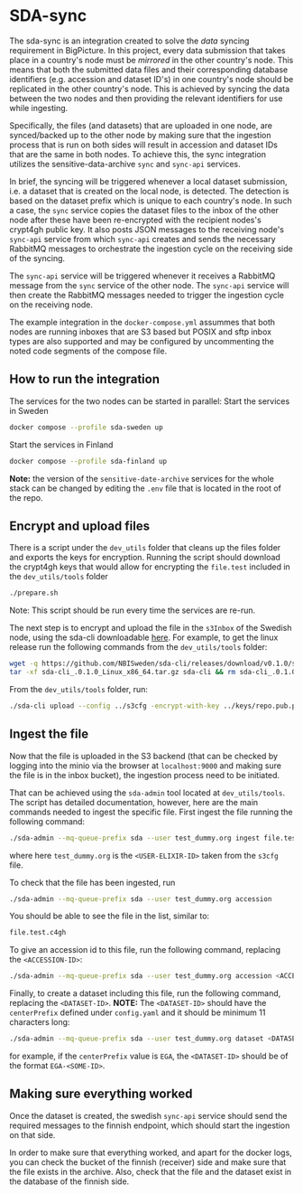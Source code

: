 # SDA-sync

The sda-sync is an integration created to solve the *data* syncing requirement in BigPicture. In this project, every data submission that takes place in a country's node must be *mirrored* in the other country's node. This means that both the submitted data files and their corresponding database identifiers (e.g. accession and dataset ID's) in one country's node should be replicated in the other country's node. This is achieved by syncing the data between the two nodes and then providing the relevant identifiers for use while ingesting.


Specifically, the files (and datasets) that are uploaded in one node, are synced/backed up to the other node by making sure that the ingestion process that is run on both sides will result in accession and dataset IDs that are the same in both nodes. To achieve this, the sync integration utilizes the sensitive-data-archive `sync` and `sync-api` services.

In brief, the syncing will be triggered whenever a local dataset submission, i.e. a dataset that is created on the local node, is detected. The detection is based on the dataset prefix which is unique to each country's node. In such a case, the `sync` service copies the dataset files to the inbox of the other node after these have been re-encrypted with the recipient nodes's crypt4gh public key. It also posts JSON messages to the receiving node's `sync-api` service from which `sync-api` creates and sends the necessary RabbitMQ messages to orchestrate the ingestion cycle on the receiving side of the syncing.

The `sync-api` service will be triggered whenever it receives a RabbitMQ message from the `sync` service of the other node. The `sync-api` service will then create the RabbitMQ messages needed to trigger the ingestion cycle on the receiving node.

The example integration in the `docker-compose.yml` assummes that both nodes are running inboxes that are S3 based but POSIX and sftp inbox types are also supported and may be configured by uncommenting the noted code segments of the compose file.

## How to run the integration

The services for the two nodes can be started in parallel:
Start the services in Sweden
```sh
docker compose --profile sda-sweden up
```

Start the services in Finland
```sh
docker compose --profile sda-finland up
```

**Note:** the version of the `sensitive-date-archive` services for the whole stack can be changed by editing the `.env` file that is located in the root of the repo.

## Encrypt and upload files

There is a script under the `dev_utils` folder that cleans up the files folder and exports the keys for encryption. Running the script should download the crypt4gh keys that would allow for encrypting the `file.test` included in the `dev_utils/tools` folder
```sh
./prepare.sh
```
Note: This script should be run every time the services are re-run.

The next step is to encrypt and upload the file in the `s3Inbox` of the Swedish node, using the sda-cli downloadable [here](https://github.com/NBISweden/sda-cli/releases). For example, to get the linux release run the following commands from the `dev_utils/tools` folder:
```sh
wget -q https://github.com/NBISweden/sda-cli/releases/download/v0.1.0/sda-cli_.0.1.0_Linux_x86_64.tar.gz
tar -xf sda-cli_.0.1.0_Linux_x86_64.tar.gz sda-cli && rm sda-cli_.0.1.0_Linux_x86_64.tar.gz
```

From the `dev_utils/tools` folder, run:
```sh
./sda-cli upload --config ../s3cfg -encrypt-with-key ../keys/repo.pub.pem file.test
```

## Ingest the file
Now that the file is uploaded in the S3 backend (that can be checked by logging into the minio via the browser at `localhost:9000` and making sure the file is in the inbox bucket), the ingestion process need to be initiated.

That can be achieved using the `sda-admin` tool located at `dev_utils/tools`. The script has detailed documentation, however, here are the main commands needed to ingest the specific file. First ingest the file running the following command:
```sh
./sda-admin --mq-queue-prefix sda --user test_dummy.org ingest file.test.c4gh

```
where here `test_dummy.org` is the `<USER-ELIXIR-ID>` taken from the `s3cfg` file.

To check that the file has been ingested, run
```sh
./sda-admin --mq-queue-prefix sda --user test_dummy.org accession
```
You should be able to see the file in the list, similar to:
```sh
file.test.c4gh
```
To give an accession id to this file, run the following command, replacing the `<ACCESSION-ID>`:
```sh
./sda-admin --mq-queue-prefix sda --user test_dummy.org accession <ACCESSION-ID> file.test.c4gh
```

Finally, to create a dataset including this file, run the following command, replacing the `<DATASET-ID>`.
**NOTE:** The `<DATASET-ID>` should have the `centerPrefix` defined under `config.yaml` and it should be minimum 11 characters long:
```sh
./sda-admin --mq-queue-prefix sda --user test_dummy.org dataset <DATASET-ID> file.test.c4gh
```
for example, if the `centerPrefix` value is `EGA`, the `<DATASET-ID>` should be of the format `EGA-<SOME-ID>`.


## Making sure everything worked

Once the dataset is created, the swedish `sync-api` service should send the required messages to the finnish endpoint, which should start the ingestion on that side.

In order to make sure that everything worked, and apart for the docker logs, you can check the bucket of the finnish (receiver) side and make sure that the file exists in the archive. Also, check that the file and the dataset exist in the database of the finnish side.
